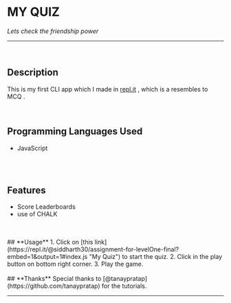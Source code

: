 # **MY QUIZ**
*Lets check the friendship power*
***
<br/>

## **Description**
This is my first CLI app which I made in [repl.it](http://repl.it/ "repl") , which is a resembles to MCQ .

<br/>

## **Programming Languages Used**<br/> 
*  JavaScript
<br/>
<br/>

## **Features**
* Score Leaderboards
* use of CHALK
<br/>
<br/>
## **Usage**
1. Click on [this link](https://repl.it/@siddharth30/assignment-for-levelOne-final?embed=1&output=1#index.js "My Quiz") to start the quiz.
2. Click in the play button on bottom right corner.
3. Play the game.
<br/>
<br/>
## **Thanks**
Special thanks to [@tanaypratap](https://github.com/tanaypratap) for the tutorials. 

- - - 



 










